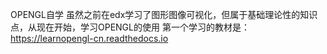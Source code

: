 OPENGL自学
虽然之前在edx学习了图形图像可视化，但属于基础理论性的知识点，从现在开始，学习OPENGL的使用
第一个学习的教材是：https://learnopengl-cn.readthedocs.io